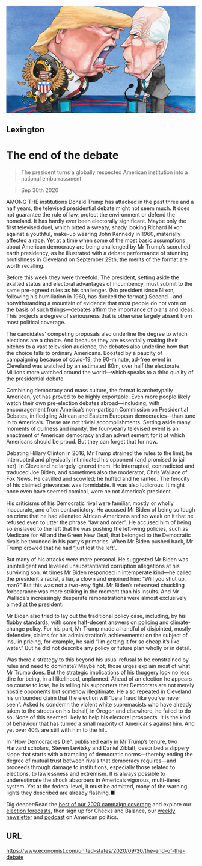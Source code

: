 ![](./images/20201003_USD000.jpg)

## Lexington

# The end of the debate

> The president turns a globally respected American institution into a national embarrassment

> Sep 30th 2020

AMONG THE institutions Donald Trump has attacked in the past three and a half years, the televised presidential debate might not seem much. It does not guarantee the rule of law, protect the environment or defend the homeland. It has hardly ever been electorally significant. Maybe only the first televised duel, which pitted a sweaty, shady looking Richard Nixon against a youthful, make-up wearing John Kennedy in 1960, materially affected a race. Yet at a time when some of the most basic assumptions about American democracy are being challenged by Mr Trump’s scorched-earth presidency, as he illustrated with a debate performance of stunning brutishness in Cleveland on September 29th, the merits of the format are worth recalling.

Before this week they were threefold. The president, setting aside the exalted status and electoral advantages of incumbency, must submit to the same pre-agreed rules as his challenger. (No president since Nixon, following his humiliation in 1960, has ducked the format.) Second—and notwithstanding a mountain of evidence that most people do not vote on the basis of such things—debates affirm the importance of plans and ideas. This projects a degree of seriousness that is otherwise largely absent from most political coverage.

The candidates’ competing proposals also underline the degree to which elections are a choice. And because they are essentially making their pitches to a vast television audience, the debates also underline how that the choice falls to ordinary Americans. Boosted by a paucity of campaigning because of covid-19, the 90-minute, ad-free event in Cleveland was watched by an estimated 80m, over half the electorate. Millions more watched around the world—which speaks to a third quality of the presidential debate.

Combining democracy and mass culture, the format is archetypally American, yet has proved to be highly exportable. Even more people likely watch their own pre-election debates abroad—including, with encouragement from America’s non-partisan Commission on Presidential Debates, in fledgling African and Eastern European democracies—than tune in to America’s. These are not trivial accomplishments. Setting aside many moments of dullness and inanity, the four-yearly televised event is an enactment of American democracy and an advertisement for it of which Americans should be proud. But they can forget that for now.

Debating Hillary Clinton in 2016, Mr Trump strained the rules to the limit; he interrupted and physically intimidated his opponent (and promised to jail her). In Cleveland he largely ignored them. He interrupted, contradicted and traduced Joe Biden, and sometimes also the moderator, Chris Wallace of Fox News. He cavilled and scowled; he huffed and he ranted. The ferocity of his claimed grievances was formidable. It was also ludicrous. It might once even have seemed comical, were he not America’s president.

His criticisms of his Democratic rival were familiar, mostly or wholly inaccurate, and often contradictory. He accused Mr Biden of being so tough on crime that he had alienated African-Americans and so weak on it that he refused even to utter the phrase “law and order”. He accused him of being so enslaved to the left that he was pushing the left-wing policies, such as Medicare for All and the Green New Deal, that belonged to the Democratic rivals he trounced in his party’s primaries. When Mr Biden pushed back, Mr Trump crowed that he had “just lost the left”.

But many of his attacks were more personal. He suggested Mr Biden was unintelligent and levelled unsubstantiated corruption allegations at his surviving son. At times Mr Biden responded in intemperate kind—he called the president a racist, a liar, a clown and enjoined him: “Will you shut up, man?” But this was not a two-way fight. Mr Biden’s rehearsed chuckling forbearance was more striking in the moment than his insults. And Mr Wallace’s increasingly desperate remonstrations were almost exclusively aimed at the president.

Mr Biden also tried to lay out the traditional policy case, including, by his flubby standards, with some half-decent answers on policing and climate-change policy. For his part, Mr Trump made a handful of disjointed, mostly defensive, claims for his administration’s achievements: on the subject of insulin pricing, for example, he said “I’m getting it for so cheap it’s like water.” But he did not describe any policy or future plan wholly or in detail.

Was there a strategy to this beyond his usual refusal to be constrained by rules and need to dominate? Maybe not; those urges explain most of what Mr Trump does. But the strategic implications of his thuggery look no less dire for being, in all likelihood, unplanned. Ahead of an election he appears on course to lose, he is telling his supporters that Democrats are not merely hostile opponents but somehow illegitimate. He also repeated in Cleveland his unfounded claim that the election will “be a fraud like you’ve never seen”. Asked to condemn the violent white supremacists who have already taken to the streets on his behalf, in Oregon and elsewhere, he failed to do so. None of this seemed likely to help his electoral prospects. It is the kind of behaviour that has turned a small majority of Americans against him. And yet over 40% are still with him to the hilt.

In “How Democracies Die”, published early in Mr Trump’s tenure, two Harvard scholars, Steven Levitsky and Daniel Ziblatt, described a slippery slope that starts with a trampling of democratic norms—thereby ending the degree of mutual trust between rivals that democracy requires—and proceeds through damage to institutions, especially those related to elections, to lawlessness and extremism. It is always possible to underestimate the shock absorbers in America’s vigorous, multi-tiered system. Yet at the federal level, it must be admitted, many of the warning lights they described are already flashing.■

Dig deeper:Read the [best of our 2020 campaign coverage](https://www.economist.com//us-election-2020) and explore our [election forecasts](https://www.economist.com/https://projects.economist.com/us-2020-forecast/president), then sign up for Checks and Balance, our [weekly newsletter](https://www.economist.com//checksandbalance/) and [podcast](https://www.economist.com/https://play.acast.com/podcasts/2020/01/24/checks-and-balance-our-new-weekly-podcast-on-american-politics) on American politics.

## URL

https://www.economist.com/united-states/2020/09/30/the-end-of-the-debate
